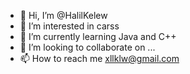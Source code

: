 - 👋 Hi, I’m @HalilKelew
- 👀 I’m interested in carss
- 🌱 I’m currently learning Java and C++
- 💞️ I’m looking to collaborate on ...
- 📫 How to reach me xllklw@gmail.com

<!---
HalilKelew/HalilKelew is a ✨ special ✨ repository because its `README.md` (this file) appears on your GitHub profile.
You can click the Preview link to take a look at your changes.
--->
